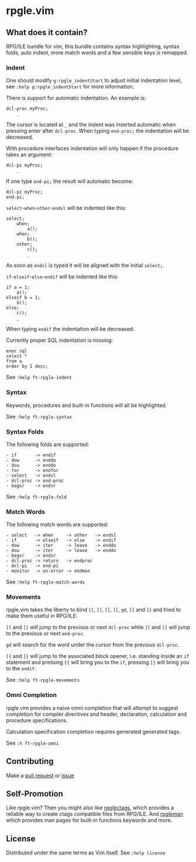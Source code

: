 rpgle.vim
=========

What does it contain?
---------------------

RPG/ILE bundle for vim, this bundle contains syntax highlighting, syntax folds,
auto indent, more match words and a few sensible keys is remapped.

### Indent

One should modify `g:rpgle_indentStart` to adjust initial indentation level,
see `:help g:rpgle_indentStart` for more information.

There is support for automatic indentation. An example is:

    dcl-proc myProc;
        _

The cursor is located at `_` and the indent was inserted automatic when
pressing enter after `dcl-proc`. When typing `end-proc;` the indentation will
be decreased.

With procedure interfaces indentation will only happen if the procedure takes
an argument:

    dcl-pi myProc;
        _

If one type `end-pi;` the result will automatic become:

    dcl-pi myProc;
    end-pi;

`select`-`when`-`other`-`endsl` will be indented like this:

    select;
        when;
            a();
        when;
            b();
        other;
            c();
            _

As soon as `endsl` is typed it will be aligned with the initial `select;`.

`if`-`elseif`-`else`-`endif` will be indented like this:

    if a = 1;
        a();
    elseif b = 1;
        b();
    else;
        c();
        _

When typing `endif` the indentation will be decreased.

Currently proper SQL indentation is missing:

    exec sql
    select *
    from a
    order by 1 desc;

See `:help ft-rpgle-indent`

### Syntax

Keywords, procedures and built-in functions will all be highlighted.

See `:help ft-rpgle-syntax`

### Syntax Folds

The following folds are supported:

    - if       -> endif
    - dow      -> enddo
    - dou      -> enddo
    - for      -> endfor
    - select   -> endsl
    - dcl-proc -> end-proc
    - begsr    -> endsr

See `:help ft-rpgle-fold`

### Match Words

The following match words are supported:

    - select   -> when     -> other   -> endsl
    - if       -> elseif   -> else    -> endif
    - dow      -> iter     -> leave   -> enddo
    - dou      -> iter     -> leave   -> enddo
    - begsr    -> endsr
    - dcl-proc -> return   -> endproc
    - dcl-pi   -> end-pi
    - monitor  -> on-error -> endmon

See `:help ft-rpgle-match-words`

### Movements

rpgle.vim takes the liberty to bind `[[`, `]]`, `[]`, `][`, `gd`, `[{` and `]}`
and tried to make them useful in RPG/ILE:

`[[` and `]]` will jump to the previous or next `dcl-proc` while `][` and `[]`
will jump to the previous or next `end-proc`.

`gd` will search for the word under the cursor from the previous `dcl-proc`.

`[{` and `]}` will jump to the associated block opener, i.e. standing inside an
`if` statement and pressing `[{` will bring you to the `if`, pressing `]}` will
bring you to the `endif`.

See `:help ft-rpgle-movements`

### Omni Completion

rpgle.vim provides a naive omni completion that will attempt to suggest
completion for compiler directives and header, declaration, calculation and
procedure specifications.

Calculation specification completion requires generated generated tags.

See `:h ft-rpgle-omni`

Contributing
------------

Make a [pull request](https://github.com/andlrc/rpgle.vim/pulls) or
[issue](https://github.com/andlrc/rpgle.vim/issues)

Self-Promotion
--------------

Like rpgle.vim? Then you might also like
[rpglectags](https://github.com/andlrc/rpglectags), which provides a reliable
way to create ctags compatible files from RPG/ILE.  And
[rpgleman](https://github.com/andlrc/rpgleman) which provides man pages for
built-in functions keywords and more.

License
-------

Distributed under the same terms as Vim itself. See `:help license`
